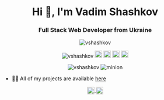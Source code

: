 <!--
**vshashkov/vshashkov** is a ✨ _special_ ✨ reposiry because its `README.md` (this file) appears on your GitHub profile.

Here are some ideas to get you started:

- 🔭 I’m currently working on ...
- 🌱 I’m currently learning ...
- 👯 I’m looking to collaborate on ...
- 🤔 I’m looking for help with ...
- 💬 Ask me about ...
- 📫 How to reach me: ...
- 😄 Pronouns: ...
- ⚡ Fun fact: ...
-->


<h1 align="center">
  Hi 👋, I'm Vadim Shashkov
</h1>
<h3 align="center">
  Full Stack Web Developer from Ukraine 
</h3>

<p align="center">
  <img src="https://media.giphy.com/media/cnuS67F8IoVTYRvJXE/source.gif" alt="vshashkov"/>
</p>

<p align="center">
  <img src="https://komarev.com/ghpvc/?username=vshashkov" alt="vshashkov" />
  <img src="https://img.icons8.com/color/48/000000/git.png" alt="git" width="20" height="20"/> 
  <img src="https://img.icons8.com/color/48/000000/react-native.png" alt="react" width="20" height="20"/> 
  <img src="https://img.icons8.com/color/48/000000/intellij-idea.png" alt="II" width="20" height="20"/> 
  <img src="https://img.icons8.com/color/48/000000/nodejs.png" alt="nodejs" width="20" height="20"/> 
</p>
  
<p align="center">
  <img src="https://github-readme-stats.vercel.app/api?username=vshashkov&show_icons=true" alt="vshashkov"/>
    <img src="https://media.giphy.com/media/lCP95tGSbMmWI/giphy.gif" alt="minion"/>
</p>

- 👨‍💻 All of my projects are available [here](https://github.com/vshashkov?tab=repositories)

<p align="center">
  <a href="https://www.linkedin.com/in/vshashkov/" target="blank">
    <img align="center" 
         src="https://cdn.jsdelivr.net/npm/simple-icons@3.0.1/icons/linkedin.svg" 
         alt="https://www.linkedin.com/in/vshashkov/" 
         height="20" 
         width="20"/>
  </a>
  <a href="https://www.facebook.com/vshashkov" target="blank">
    <img align="center" 
         src="https://cdn.jsdelivr.net/npm/simple-icons@3.0.1/icons/facebook.svg" 
         alt="https://www.facebook.com/vshashkov" 
         height="20" 
         width="20"/>
  </a>
</p>
